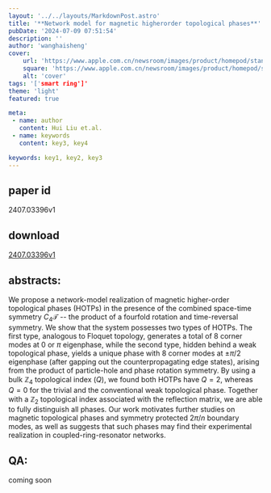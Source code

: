 ```yaml
---
layout: '../../layouts/MarkdownPost.astro'
title: '**Network model for magnetic higherorder topological phases**'
pubDate: '2024-07-09 07:51:54'
description: ''
author: 'wanghaisheng'
cover:
    url: 'https://www.apple.com.cn/newsroom/images/product/homepod/standard/Apple-HomePod-hero-230118_big.jpg.large_2x.jpg'
    square: 'https://www.apple.com.cn/newsroom/images/product/homepod/standard/Apple-HomePod-hero-230118_big.jpg.large_2x.jpg'
    alt: 'cover'
tags: '['smart ring']' 
theme: 'light'
featured: true

meta:
 - name: author
   content: Hui Liu et.al.
 - name: keywords
   content: key3, key4

keywords: key1, key2, key3
---
```


## paper id
2407.03396v1
## download
[2407.03396v1](http://arxiv.org/abs/2407.03396v1)
## abstracts:
We propose a network-model realization of magnetic higher-order topological phases (HOTPs) in the presence of the combined space-time symmetry $C_4\mathcal{T}$ -- the product of a fourfold rotation and time-reversal symmetry. We show that the system possesses two types of HOTPs. The first type, analogous to Floquet topology, generates a total of $8$ corner modes at $0$ or $\pi$ eigenphase, while the second type, hidden behind a weak topological phase, yields a unique phase with $8$ corner modes at $\pm\pi/2$ eigenphase (after gapping out the counterpropagating edge states), arising from the product of particle-hole and phase rotation symmetry. By using a bulk $\mathbb{Z}_4$ topological index ($Q$), we found both HOTPs have $Q=2$, whereas $Q=0$ for the trivial and the conventional weak topological phase. Together with a $\mathbb{Z}_2$ topological index associated with the reflection matrix, we are able to fully distinguish all phases. Our work motivates further studies on magnetic topological phases and symmetry protected $2\pi/n$ boundary modes, as well as suggests that such phases may find their experimental realization in coupled-ring-resonator networks.
## QA:
coming soon
